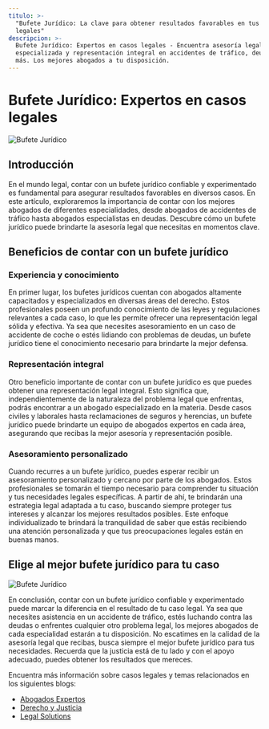 ```yaml
---
titulo: >-
  "Bufete Jurídico: La clave para obtener resultados favorables en tus casos
  legales"
descripcion: >-
  Bufete Jurídico: Expertos en casos legales - Encuentra asesoría legal
  especializada y representación integral en accidentes de tráfico, deudas y
  más. Los mejores abogados a tu disposición.
---
```


# Bufete Jurídico: Expertos en casos legales

![Bufete Jurídico](./img/bufete-juridico-1.webp)


## Introducción

En el mundo legal, contar con un bufete jurídico confiable y experimentado es fundamental para asegurar resultados favorables en diversos casos. En este artículo, exploraremos la importancia de contar con los mejores abogados de diferentes especialidades, desde abogados de accidentes de tráfico hasta abogados especialistas en deudas. Descubre cómo un bufete jurídico puede brindarte la asesoría legal que necesitas en momentos clave.

## Beneficios de contar con un bufete jurídico

### Experiencia y conocimiento

En primer lugar, los bufetes jurídicos cuentan con abogados altamente capacitados y especializados en diversas áreas del derecho. Estos profesionales poseen un profundo conocimiento de las leyes y regulaciones relevantes a cada caso, lo que les permite ofrecer una representación legal sólida y efectiva. Ya sea que necesites asesoramiento en un caso de accidente de coche o estés lidiando con problemas de deudas, un bufete jurídico tiene el conocimiento necesario para brindarte la mejor defensa.

### Representación integral

Otro beneficio importante de contar con un bufete jurídico es que puedes obtener una representación legal integral. Esto significa que, independientemente de la naturaleza del problema legal que enfrentas, podrás encontrar a un abogado especializado en la materia. Desde casos civiles y laborales hasta reclamaciones de seguros y herencias, un bufete jurídico puede brindarte un equipo de abogados expertos en cada área, asegurando que recibas la mejor asesoría y representación posible.

### Asesoramiento personalizado

Cuando recurres a un bufete jurídico, puedes esperar recibir un asesoramiento personalizado y cercano por parte de los abogados. Estos profesionales se tomarán el tiempo necesario para comprender tu situación y tus necesidades legales específicas. A partir de ahí, te brindarán una estrategia legal adaptada a tu caso, buscando siempre proteger tus intereses y alcanzar los mejores resultados posibles. Este enfoque individualizado te brindará la tranquilidad de saber que estás recibiendo una atención personalizada y que tus preocupaciones legales están en buenas manos.



## Elige al mejor bufete jurídico para tu caso


![Bufete Jurídico](./img/bufete-juridico-2.webp)


En conclusión, contar con un bufete jurídico confiable y experimentado puede marcar la diferencia en el resultado de tu caso legal. Ya sea que necesites asistencia en un accidente de tráfico, estés luchando contra las deudas o enfrentes cualquier otro problema legal, los mejores abogados de cada especialidad estarán a tu disposición. No escatimes en la calidad de la asesoría legal que recibas, busca siempre el mejor bufete jurídico para tus necesidades. Recuerda que la justicia está de tu lado y con el apoyo adecuado, puedes obtener los resultados que mereces.

Encuentra más información sobre casos legales y temas relacionados en los siguientes blogs:



- [Abogados Expertos](https://www.abogadosexpertos.com)
- [Derecho y Justicia](https://www.derechoyjusticia.es)
- [Legal Solutions](https://www.legalsolutions.com)


